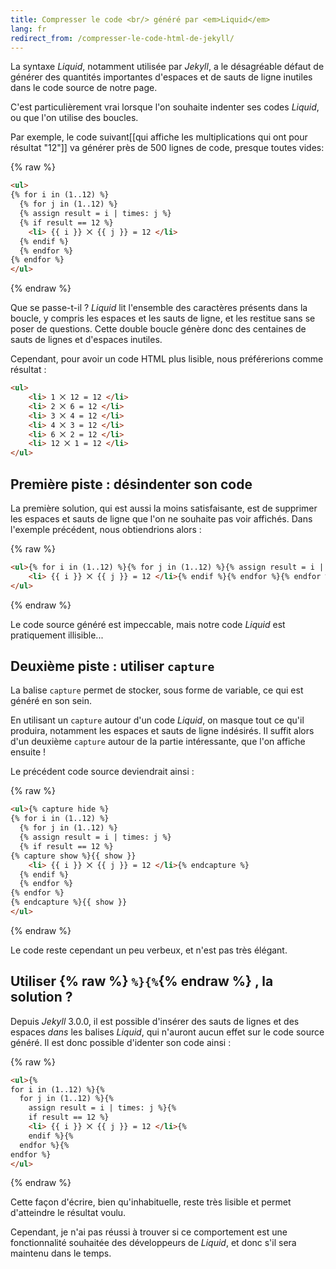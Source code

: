```yaml
---
title: Compresser le code <br/> généré par <em>Liquid</em>
lang: fr
redirect_from: /compresser-le-code-html-de-jekyll/
---
```


La syntaxe *Liquid*, notamment utilisée par *Jekyll*, a le désagréable défaut de générer des quantités importantes d'espaces et de sauts de ligne inutiles dans le code source de notre page.

C'est particulièrement vrai lorsque l'on souhaite indenter ses codes *Liquid*, ou que l'on utilise des boucles.

Par exemple, le code suivant[[qui affiche les multiplications qui ont pour résultat "12"]] va générer près de 500 lignes de code, presque toutes vides:

{% raw %}
```html
<ul>
{% for i in (1..12) %}
  {% for j in (1..12) %}
  {% assign result = i | times: j %}
  {% if result == 12 %}
    <li> {{ i }} ⨉ {{ j }} = 12 </li>
  {% endif %}
  {% endfor %}
{% endfor %}
</ul>
```
{% endraw %}

Que se passe-t-il ? *Liquid* lit l'ensemble des caractères présents dans la boucle, y compris les espaces et les sauts de ligne, et les restitue sans se poser de questions. Cette double boucle génère donc des centaines de sauts de lignes et d'espaces inutiles.

Cependant, pour avoir un code HTML plus lisible, nous préférerions comme résultat :

```html
<ul>
    <li> 1 ⨉ 12 = 12 </li>
    <li> 2 ⨉ 6 = 12 </li>
    <li> 3 ⨉ 4 = 12 </li>
    <li> 4 ⨉ 3 = 12 </li>
    <li> 6 ⨉ 2 = 12 </li>
    <li> 12 ⨉ 1 = 12 </li>
</ul>
```

## Première piste : désindenter son code

La première solution, qui est aussi la moins satisfaisante, est de supprimer les espaces et sauts de ligne que l'on ne souhaite pas voir affichés. Dans l'exemple précédent, nous obtiendrions alors :

{% raw %}
```html
<ul>{% for i in (1..12) %}{% for j in (1..12) %}{% assign result = i | times: j %}{% if result == 12 %}
    <li> {{ i }} ⨉ {{ j }} = 12 </li>{% endif %}{% endfor %}{% endfor %}
</ul>
```
{% endraw %}

Le code source généré est impeccable, mais notre code *Liquid* est pratiquement illisible...

## Deuxième piste : utiliser `capture`

La balise `capture` permet de stocker, sous forme de variable, ce qui est généré en son sein.

En utilisant un `capture` autour d'un code *Liquid*, on masque tout ce qu'il produira, notamment les espaces et sauts de ligne indésirés. Il suffit alors d'un deuxième `capture` autour de la partie intéressante, que l'on affiche ensuite !

Le précédent code source deviendrait ainsi :

{% raw %}
```html
<ul>{% capture hide %}
{% for i in (1..12) %}
  {% for j in (1..12) %}
  {% assign result = i | times: j %}
  {% if result == 12 %}
{% capture show %}{{ show }}
    <li> {{ i }} ⨉ {{ j }} = 12 </li>{% endcapture %}
  {% endif %}
  {% endfor %}
{% endfor %}
{% endcapture %}{{ show }}
</ul>
```
{% endraw %}

Le code reste cependant un peu verbeux, et n'est pas très élégant.

## Utiliser {% raw %} `%}{%`{% endraw %} , la solution ?

Depuis *Jekyll* 3.0.0, il est possible d'insérer des sauts de lignes et des espaces *dans* les balises *Liquid*, qui n'auront aucun effet sur le code source généré. Il est donc possible d'identer son code ainsi :

{% raw %}
```html
<ul>{%
for i in (1..12) %}{%
  for j in (1..12) %}{%
    assign result = i | times: j %}{%
    if result == 12 %}
    <li> {{ i }} ⨉ {{ j }} = 12 </li>{%
    endif %}{%
  endfor %}{%
endfor %}
</ul>
```
{% endraw %}

Cette façon d'écrire, bien qu'inhabituelle, reste très lisible et permet d'atteindre le résultat voulu.

Cependant, je n'ai pas réussi à trouver si ce comportement est une fonctionnalité souhaitée des développeurs de *Liquid*, et donc s'il sera maintenu dans le temps.
